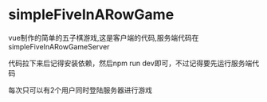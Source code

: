 # simpleFiveInARowGame

vue制作的简单的五子棋游戏,这是客户端的代码,服务端代码在simpleFiveInARowGameServer

代码拉下来后记得安装依赖，然后npm run dev即可，不过记得要先运行服务端代码

每次只可以有2个用户同时登陆服务器进行游戏
